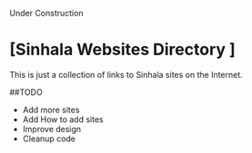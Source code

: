 Under Construction

# [Sinhala Websites Directory ]

This is just a collection of links to Sinhala sites on the Internet.

##TODO

- Add more sites
- Add How to add sites
- Improve design
- Cleanup code
